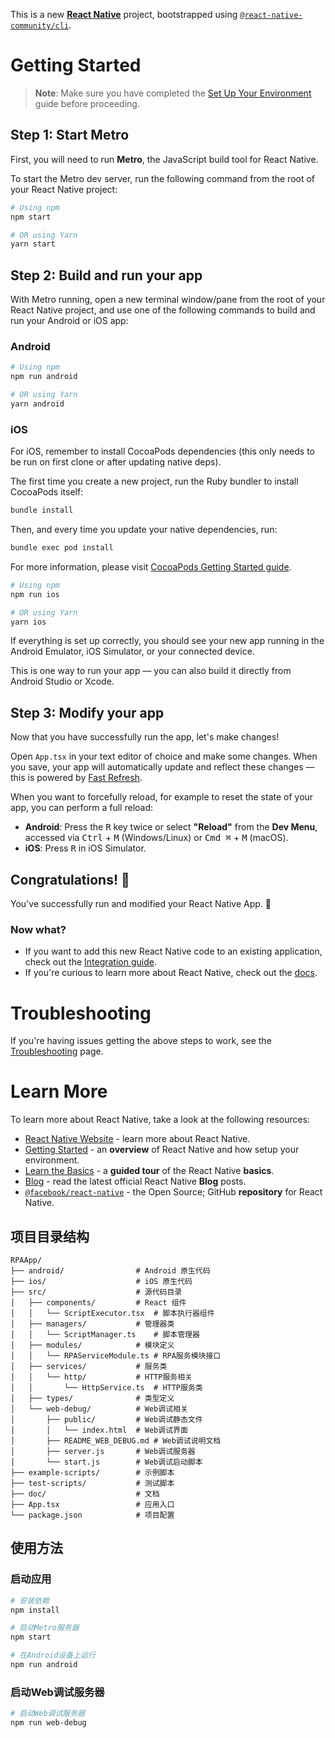 This is a new [**React Native**](https://reactnative.dev) project, bootstrapped using [`@react-native-community/cli`](https://github.com/react-native-community/cli).

# Getting Started

> **Note**: Make sure you have completed the [Set Up Your Environment](https://reactnative.dev/docs/set-up-your-environment) guide before proceeding.

## Step 1: Start Metro

First, you will need to run **Metro**, the JavaScript build tool for React Native.

To start the Metro dev server, run the following command from the root of your React Native project:

```sh
# Using npm
npm start

# OR using Yarn
yarn start
```

## Step 2: Build and run your app

With Metro running, open a new terminal window/pane from the root of your React Native project, and use one of the following commands to build and run your Android or iOS app:

### Android

```sh
# Using npm
npm run android

# OR using Yarn
yarn android
```

### iOS

For iOS, remember to install CocoaPods dependencies (this only needs to be run on first clone or after updating native deps).

The first time you create a new project, run the Ruby bundler to install CocoaPods itself:

```sh
bundle install
```

Then, and every time you update your native dependencies, run:

```sh
bundle exec pod install
```

For more information, please visit [CocoaPods Getting Started guide](https://guides.cocoapods.org/using/getting-started.html).

```sh
# Using npm
npm run ios

# OR using Yarn
yarn ios
```

If everything is set up correctly, you should see your new app running in the Android Emulator, iOS Simulator, or your connected device.

This is one way to run your app — you can also build it directly from Android Studio or Xcode.

## Step 3: Modify your app

Now that you have successfully run the app, let's make changes!

Open `App.tsx` in your text editor of choice and make some changes. When you save, your app will automatically update and reflect these changes — this is powered by [Fast Refresh](https://reactnative.dev/docs/fast-refresh).

When you want to forcefully reload, for example to reset the state of your app, you can perform a full reload:

- **Android**: Press the <kbd>R</kbd> key twice or select **"Reload"** from the **Dev Menu**, accessed via <kbd>Ctrl</kbd> + <kbd>M</kbd> (Windows/Linux) or <kbd>Cmd ⌘</kbd> + <kbd>M</kbd> (macOS).
- **iOS**: Press <kbd>R</kbd> in iOS Simulator.

## Congratulations! :tada:

You've successfully run and modified your React Native App. :partying_face:

### Now what?

- If you want to add this new React Native code to an existing application, check out the [Integration guide](https://reactnative.dev/docs/integration-with-existing-apps).
- If you're curious to learn more about React Native, check out the [docs](https://reactnative.dev/docs/getting-started).

# Troubleshooting

If you're having issues getting the above steps to work, see the [Troubleshooting](https://reactnative.dev/docs/troubleshooting) page.

# Learn More

To learn more about React Native, take a look at the following resources:

- [React Native Website](https://reactnative.dev) - learn more about React Native.
- [Getting Started](https://reactnative.dev/docs/environment-setup) - an **overview** of React Native and how setup your environment.
- [Learn the Basics](https://reactnative.dev/docs/getting-started) - a **guided tour** of the React Native **basics**.
- [Blog](https://reactnative.dev/blog) - read the latest official React Native **Blog** posts.
- [`@facebook/react-native`](https://github.com/facebook/react-native) - the Open Source; GitHub **repository** for React Native.

## 项目目录结构

```
RPAApp/
├── android/                # Android 原生代码
├── ios/                    # iOS 原生代码
├── src/                    # 源代码目录
│   ├── components/         # React 组件
│   │   └── ScriptExecutor.tsx  # 脚本执行器组件
│   ├── managers/           # 管理器类
│   │   └── ScriptManager.ts    # 脚本管理器
│   ├── modules/            # 模块定义
│   │   └── RPAServiceModule.ts # RPA服务模块接口
│   ├── services/           # 服务类
│   │   └── http/           # HTTP服务相关
│   │       └── HttpService.ts  # HTTP服务类
│   ├── types/              # 类型定义
│   └── web-debug/          # Web调试相关
│       ├── public/         # Web调试静态文件
│       │   └── index.html  # Web调试界面
│       ├── README_WEB_DEBUG.md # Web调试说明文档
│       ├── server.js       # Web调试服务器
│       └── start.js        # Web调试启动脚本
├── example-scripts/        # 示例脚本
├── test-scripts/           # 测试脚本
├── doc/                    # 文档
├── App.tsx                 # 应用入口
└── package.json            # 项目配置
```

## 使用方法

### 启动应用

```bash
# 安装依赖
npm install

# 启动Metro服务器
npm start

# 在Android设备上运行
npm run android
```

### 启动Web调试服务器

```bash
# 启动Web调试服务器
npm run web-debug
```
